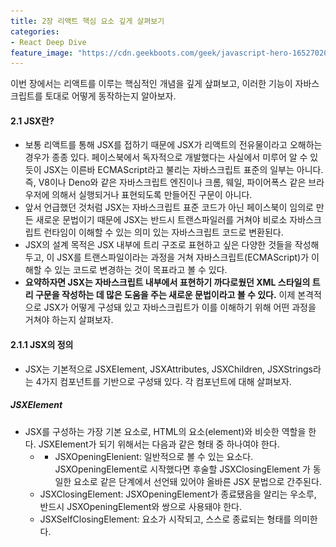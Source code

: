 ```yaml
---
title: 2장 리액트 핵심 요소 깊게 살펴보기
categories:
- React Deep Dive
feature_image: "https://cdn.geekboots.com/geek/javascript-hero-1652702096795.webp"
---
```


이번 장에서는 리액트를 이루는 핵심적인 개념을 깊게 샆펴보고, 이러한 기능이 자바스크립트를 토대로 어떻게 동작하는지 알아보자.

#### 2.1 JSX란?

- 보통 리액트를 통해 JSX를 접하기 때문에 JSX가 리액트의 전유물이라고 오해하는 경우가 종종 있다. 페이스북에서 독자적으로 개발했다는 사실에서 미루어 알 수 있듯이 JSX는 이른바 ECMAScript라고 불리는 자바스크립트 표준의 일부는 아니다. 즉, V8이나 Deno와 같은 자바스크립트 엔진이나 크롬, 웨일, 파이어폭스 같은 브라우저에 의해서 실행되거나 표현되도록 만들어진 구문이 아니다.
- 앞서 언급했던 것처럼 JSX는 자바스크립트 표준 코드가 아닌 페이스북이 임의로 만든 새로운 문법이기 때문에 JSX는 반드시 트랜스파일러를 거쳐야 비로소 자바스크립트 런타임이 이해할 수 있는 의미 있는 자바스크립트 코드로 변환된다.
- JSX의 설계 목적은 JSX 내부에 트리 구조로 표현하고 싶은 다양한 것들을 작성해두고, 이 JSX를 트랜스파일이라는 과정을 거쳐 자바스크립트(ECMAScript)가 이해할 수 있는 코드로 변경하는 것이 목표라고 볼 수 있다.
- **요약하자면 JSX는 자바스크립트 내부에서 표현하기 까다로웠던 XML 스타일의 트리 구문을 작성하는 데 많은 도움을 주는 새로운 문법이라고 볼 수 있다.** 이제 본격적으로 JSX가 어떻게 구성돼 있고 자바스크립트가 이를 이해하기 위해 어떤 과정을 거쳐야 하는지 살펴보자.

#### 2.1.1 JSX의 정의

- JSX는 기본적으로 JSXEIement, JSXAttributes, JSXChildren, JSXStrings라는 4가지 컴포넌트를 기반으로 구성돼 있다. 각 컴포넌트에 대해 살펴보자.

<h5>JSXElement</h5>

- JSX를 구성하는 가장 기본 요소로, HTML의 요소(element)와 비슷한 역할을 한다. JSXEIement가 되기 위해서는 다음과 같은 형태 중 하나여야 한다.
    - - JSXOpeningElenient: 일반적으로 볼 수 있는 요소다. JSXOpeningElement로 시작했다면 후술할 JSXClosingElement
가 동일한 요소로 같은 단계에서 선언돼 있어야 올바른 JSX 문법으로 간주된다.
    - JSXClosingElement: JSXOpeningElement가 종료됐음을 알리는 우소루, 반드시 JSXOpeningElement와 쌍으로 사용돼야 한다.
    - JSXSelfClosingElement: 요소가 시작되고, 스스로 종료되는 형태를 의미한다. <script/>와 동일한 모습을 띠고 있다. 이는 내부적으로 자식을 포함할 수 없는 형태를 의미한다.
    - JSXFragment: 아무런 요소가 없는 형태로, JSXSelfClosingElement 형태를 띨 수는 없다. "</>"는 불가능하다. 단 "<></>" 는가능하다.

<h5>JSXAttributes</h5>

- JSXEIement에 부여할 수 있는 속성을 의미한다. 단순히 속성을 의미하기 때문에 모든 경우에서 필수값이 아니고, 존재하지 않아도 에러가 나지 않는다.

    - JSXSpreadAttributes: 자바스크립트의 전개 연산자와 동일한 역할을 한다고 볼 수 있다.
        - {.. .AssignmentExpression}: 이 AssignmentExpression에는 단순히 객체뿐만 아니라 자바스크립트에서 AssignmentExpression으로 취급되는 모든 표현식이 존재할 수 있다. 여기에는 조건문 표현식, 화살표 함수, 할당식 등 다양한 것이 포함돼 있다.
    - JSXAttribute： 속성을 나타내는 키와 값으로 짝을 이루어서 표현한다. 키는 JSXAttributeName, 값은 JSXAttribute Value로 불린다.

<h5>JSXChildren</h5>

- JSXEIement의 자식 값을 나타낸다. JSX는 앞서 언급했듯 속성을 가진 트리 구조를 나타내기 위해 만들어졌기 때문에 JSX로 부모와 자식 관계를 나타낼 수 있으며, 그 자식을 JSXChildren이라고 한다.

<h5>JSXStrings</h5>

- HTML에서 사용 가능한 문자열은 모두 JSXStrings에서도 가능하다. 이는 개발자가 HTML의 내용을 손쉽게 JSX로 가져올 수 있도록 의도적으로 설계된 부분이다. 여기서 정의된 문자열이라 함은, "큰따옴표로 구성된 문자열", '작은따옴표로 구성된 문자열' 혹은 JSXText를 의미한다.

#### 2.1.2 JSX 예제

- 백문불여일견!! 코드를 보며, 앞서 소개한 4가지 요소를 조합해 JSX를 만들어 보자. 다음 예제는 모두 유효한JSX 구조를 띠고 있다.

```js
// 하나의 요소로 구성된 가장 단순한 형태
const ComponentA = <A>안녕하세요.</A>
// 자식이 없이 SelfClosingTag로 닫혀 있는 형태도 가능하다.
const ComponentB = <A />
// 옵션을 { }와 전개 연산자로 넣을 수 있다.
const ComponentC = <A {...{ required: true }} />
// 속성만 넣어도 가능하다.
const ComponentO = <A required />
// 속성과 속성을 넣을 수 있다.
const ComponentE = <A required={false} />
const ComponentF = (
    <A>
        {/* 문자열은 큰따옴표 및 작은따옴표 모두 가능하다. */}
        <B text="리액트" />
    </A>
)
const ComponentG = (
    <A>
        {/* 옵션의 값으로 JSXEIement를 넣는 것 또한 올바론 문법이다. */}
        <B optionalChildren={<>안녕하세요.</>} />
    </A>
)
const ComponentH = (
    <A>
        {/* 여러 개의 자식도 포함할 수 있다. */}
        안녕하세요
        <B text="리액트" />
    </A>
)
```

#### 2.1.3 JSX는 어떻게 자바스크립트로 변환될까?

- 우선 자바스크립트에서 JSX가 변환되는 방식을 알려면 **리액트에서 JSX를 변환하는 @babel/plugintransform-react-jsx 플러그인을 알아야 한다. 이 플러그인은 JSX 구문을 자바스크립트가 이해할 수 있는 형태로 변환**한다.
- 다음과 같은JSX 코드가 있다고 가정해 보자.

```js
const ComponentA = <A r은quired={tr니e}>Hello World</A>
const ComponentB = oHello World</>
const ComponentC = (
    <div>
        <span>hello world</span>
    </div>
)
```

- 이를 변환한 결과는 다음과 같다.

```js
var ComponentA = React.createElement(
    A,
    {
    required: true,
    },
    'Hello World',
)
var ComponentB = React.createElement(React.Fragment, null, 'Hello World')
var ComponentC = React.createElement(
    'div',
    null.
    React.createElement('span', null, 'heUo world'),
)
```

- @babel/plugin-transform-react-jsx를 직접 써보고 싶다면 필요한 패키지를 설치하고 다음과 같이 코드를 작성하면 된다.

#### 2.1.4 정리

- JSX는 자바스크립트 코드 내부에 HTML과 같은 트리 구조를 가진 컴포넌트를 표현할 수 있다는 점에서 각광받고 있다. 물론 인기만 있는 것은 아니다. JSX가 HTML 문법과 자바스크립트 문법이 뒤섞여서 코드 가독성을 해친다는 의견도 있다. JSX 내부에 자바스크립트 문법이 많아질수록 복잡성이 증대하면서 코드의 가독성도 해칠 것이므로 주의해서 사용해야 한다.

#### 2.2 가상 DOM과 리액트 파이버

- 리액트의 특징으로 가장 많이 언급되는 것 중 하나는 바로 실제 DOM이 아닌 가상 DOM을 운영한다는 것이다. 그러나 가상 DOM이 왜 만들어졌는지, 실제 DOM과는 어떤 차이가 있는지, 그리고 정말로 실제 DOM 을 조작하는 것보다 빠른지에 대해서는 잘 모르는 경우가 많다. 이번 장에서는 리액트의 가상 DOM이 무엇인지, 그리고 실제 DOM에 비해 어떤 이점이 있는지 살펴보고 가상 DOM을 다룰 때 주의할 점에 대해서도 알아보겠다.

#### 2.2.2 가상 DOM의 탄생 배경

- 가상 DOM은 말 그대로 실제 브라우저의 DOM이 아닌 리액트가 관리하는 가상의 DOM을 의미한다. 가상 DOM은 웹페이지가 표시해야 할 DOM을 일단 메모리에 저장하고 리액트가 실제 변경에 대한 준비가 완료됐을 때 실제 브라우저의 DOM에 반영한다. 이렇게 DOM 계산을 브라우저가 아닌 메모리에서 계산하는 과정을 한 번 거치게 된다면 실제로는 여러 번 발생했을 렌더링 과정을 최소화할 수 있고 브라우저와 개발자의 부담을 덜 수 있다.

#### 2.2.3 가상 DOM을 위한 아키텍처, 리액트 파이버

- 그렇다면 이러한 가상 DOM을 만드는 과정을 리액트는 어떻게 처리하고 있을까? 리액트는 여러 번의 렌더링 과정을 압축해 어떻게 최소한의 렌더링 단위를 만들어 내는 것일까? 이러한 **가상 DOM과 렌더링 과정 최적화를 가능하게 해주는 것이 바로 리액트 파이버(React Fiber)다.**

<h5>리액트 파이버란?</h5>

- **리액트 파이버는 리액트에서 관리하는 평범한 자바스크립트 객체**다. 파이버는 파이버 재조정자(fiber reconciler)가 관리하는데, 이는 앞서 이야기한 가상 DOM과 실제 DOM을 비교해 변경 사항을 수집하며, 만약 이 둘 사이에 차이가 있으면 **변경에 관련된 정보를 가지고 있는 파이버를 기준으로 화면에 렌더링을 요청하는 역할**을 한다.
- 리액트 파이버의 목표는 리액트 웹 애플리케이션에서 발생하는 애니메이션, 레이아웃, 그리고 사용자 인터랙션에 올바른 결과물을 만드는 반응성 문제를 해결하는 것이다. 이를 위해 파이버는 다음과 깉은 일을 할 수 있다.
    - 작업을 작은 단위로 분할하고 쪼갠 다음, 우선순위를 매긴다.
    - 이러한 작업을 일시 중지하고 나중에 다시 시작할 수 있다.
    - 이전에 했던 작업을 다시 재사용하거나 필요하지 않은 경우에는 폐기할 수 있다.

- 한 가지 중요한 것은 이러한 모든 과정이 비동기로 일어난다는 것이다. **과거 리액트 리액트의 조정 알고리즘은 스택 알고리즘으로 이뤄져 있었다.** 스택이라는 이름에서 유추할 수 있듯이 과거에는 이 하나의 스택에 렌더링에 필요한 작업들이 쌓이면 이 스택이 빌 때까지 동기적으로 작업이 이루어졌다.
- 사용자 인터랙션에 따른 동시 다발적인 이벤트와 애니메이션은 다양한 작업을 처리하는 요즘의 웹 애플리케이션에서는 피할 수 없는 문제다. 이러한 **기존 렌더링 스택의 비효율성을 타파하기 위해 리액트 팀은 이 스택 조정자 대신 파이버라는 개념을 탄생시킨다.**
- **파이버는 일단 하나의 작업 단위로 구성돼 있다.** 리액트는 이러한 작업 단위를 하나씩 처리하고 finishedWork()라는 작업으로 마무리한다. 그리고 이 작업을 커밋해 실제 브라우저 DOM에 가시적인 변경 사항을 만들어 낸다. 그리고 이러한 단계는 아래 두 단계로 나눌 수 있다.
    - 1) **렌더 단계에서 리액트는 사용자에게 노출되지 않는 모든 비동기 작업을 수행**한다. 그리고 이 단계에서 앞서 언급한 파이버의 작업, 우선순위를 지정하거나 중지시키거나 버리는 등의 작업이 일어난다.
    - 2) **커밋 단계에서는 앞서 언급한 것처럼 DOM에 실제 변경 사항을 반영하기 위한 작업, commitWork()가 실행되는데. 이 과정은 앞서와 다르게 동기식으로 일어나고 중단될 수도 없다.**

- 파이버가 실제 리액트 코드에서 어떻게 구현돼 있는지 살펴보자.

```js
function FiberNode(tag, pendingProps, key, mode) {
    // Instance
    this.tag = tag
    this.key = key
    this.elementType = null
    this.type = null
    this.stateNode = null
    // Fiber
    this.return = null
    this.child = null
    this.sibling = null
    this.index = 0
    this.ref = null
    this, refCleanup = null
    this.pendingProps = pendingProps
    this.memoizedProps = null
    this.updateQueue = null
    this.memoizedState = null
    this.dependencies = null
    this.mode = mode
    // Effects
    this.flags = NoFlags
    this.subtreeFlags = NoFlags
    this.deletions = null
    this.lanes = NoLanes
    this.childLanes = NoLanes
    this.alternate = null
    // 이하 프로파일러, _DEV__ 코드는 생략
}
```

- 보다시피 파이버가 단순한 자바스크립트 객체로 구성돼 있는 것을 볼 수 있다. 파이버는 리액트 요소와 유사하다고 느낄 수 있지만 한 가지 중요한 차이점은 **리액트 요소는 렌더링이 발생 할 때마다 새롭게 생성되지만 파이버는 가급적이면 재사용된다는 사실**이다. 파이버는 컴포넌트가 최초로 마 운트되는 시점에 생성되어 이후에는 가급적이면 재사용된다.

- 리액트에 작성되어 있는 파이버를 생성하는 다양한 함수를 살펴보자.

```js
var createFiber = function (tag, pendingProps, key, mode) {
    return new FiberNode(tag, pendingProps, key, mode)
}
// 생략...
function createFiberFromElement(element, mode, lanes) {
    var owner = null
    {
        owner = element._owner
    }

    var type = element.type
    var key = element.key
    var pendingProps = element.props
    var fiber = createFiberFromTypeAndProps(
    type,
    key,
    pendingProps,
    owner,
    mode,
    lanes,
    )
        {
            fiber._debugSource = element._source
            fiber._debugOwner = element._owner
        }
        return fiber
    }
```

    - 리액트 파이버의 구현체를 봤으니 이제 여기서 선언된 주요 속성을 살펴보면서 어떠한 내용을 담고 있는지살펴보자.

    - tag: 파이버를 만드는 함수 이름인 createFiberFromElement를 보면 유추할 수 있겠지만 파이버는 하나의 element에 하나가 생성되는 1：1 관계를 가지고 있다.
    - stateNode： 이 속성에서는 파이버 자체에 대한 참조(reference) 정보를 가지고 있으며, 이 참조를 바탕으로 리액트는 파이버와 관련된 상태에 접근한다.
    - - child, sibling, return： 파이버 간의 관계 개념을 나타내는 속성이다. 리액트 컴포넌트 트리가 형성되는 것과 동일하게 파이버도 트리 형식을 갖게 되는데, 이 트리 형식을 구성하는 데 필요한 정보가 이 속성 내부에 정의된다. 한 가지 리액트 컴포넌트 트리와 다른 점은 children이 없다는 것, 즉 하나의 child만 존재한다는 점이다.
    - index： 여러 형제들(sibling) 사이에서 자신의 위치가 몇 번째인지 숫자로 표현한다.
    - pendingProps： 아직 작업을 미처 처리하지 못한 props
    - memoizedProps: pendingProps를 기준으로 렌더링이 완료된 이후에 pendingProps를 memoizedProps로 저장해 관리한다.
    - updateQueue: 상태 업데이트, 콜백 함수, DOM 업데이트 등 필요한 작업을 담아두는 큐. 이 큐는 대략 다음과 같은 구조를가지고 있다.
    - memoizedState： 함수형 컴포넌트의 훅 목록이 저장된다. 여기에는 단순히 useState뿐만 아니라 모든 훅 리스트가 저장된다.
    - alternate: 뒤이어 설명할 리액트 파이버 트리와 이어질 개념. 리액트의 트리는 두 개인데. 이 alternate는 반대편 트리파이버를 가리킨다.

- 생성된 파이버는 state가 변경되거나 생명주기 메서드가 실행되거나 DOM의 변경이 필요한 시점 등에 실행된다. 그리고 중요한 것은 리액트가 파이버를 처리할 때마다 이러한 작업을 직접 바로 처리하기도 하고 스케줄링하기도 한다는 것이다. 즉, 이러한 작업들은 작은 단위로 나눠서 처리할 수도, 애니메이션과 같이 우선순위가 높은 작업은 가능한 한 빠르게 처리하거나, 낮은 작업을 연기시키는 등 좀 더 유연하게 처리된다.
- 리액트 파이버의 가상 DOM이 생각보다 단순한 자바스크립트 객체로 관리되고 있다는 사실에 놀랄 수도 있다. 리액트 개발 팀은 사실 **리액트는 가상 DOM이 아닌 Value UI, 즉 값을 가지고 있는 UI를 관리하는 라이브러리라**는 내용을 피력한 바 있다.  파이버의 객체 값에서도 알 수 있듯이 **리액트의 핵심 원칙은 UI를 문자열, 숫자, 배열과 같은 값으로 관리한다는 것**이다. 변수에 이러한 UI 관련 값을 보관하고, 리액트의 자바스크립트 코드 흐름에 따라 이를 관리하고, 표현하는 것이 바로 리액트다.

<h5>리액트 파이버 트리</h5>

- 파이버의 개념에 대해 알아봤으니 그다음으로는 파이버 트리에 대해 알아보자. **파이버 트리는 사실 리액트 내부에서 두 개가 존재한다. 하나는 현재 모습을 담은 파이버 트리이고, 다른 하나는 작업 중인 상태를 나타내는 workInProgress 트리다.** 리액트 파이버의 작업이 끝나면 리액트는 단순히 포인터만 변경해 worklnProgress 트리를 현재 트리로 바꿔버린다. 이러한 기술을 더블 버퍼링이라고 한다.

<div><img src= "/assets/img/post/fiber_tree.png"></div>

- 즉, **먼저 현재 UI 렌더링을 위해 존재하는 트리인 current를 기준으로 모든 작업이 시작**된다. 여기에서 **만약 업데이트가 발생하면 파이버는 리액트에서 새로 받은 데이터로 새로운 worklnProgress 트리를 빌드하기 시작**한다. 이 worklnProgress 트리를 빌드하는 작업이 끝나면 다음 렌더링에 이 트리를 사용한다. 그리고 **이 worklnProgress 트리가 이에 최종적으로 렌더링되어 반영이 완료되면 current가 이 worklnProgress로 변경된다.**

<h5>파이버의 작업 순서</h5>

- 파이버와 파이버 트리에 대해 알아봤으니 이제 파이버 트리와 파이버가 어떤 식으로 작동하는지 흐름을 살펴보자. 먼저 일반적인 파이버 노드의 생성 흐름은 다음과 같다.

    1)  리액트는 beginWork() 함수를 실행해 파이버 작업을 수행하는데, 더 이상 자식이 없는 파이버를 만날 때까지 트리 형식으로 시작된다.
    2)  1 번에서 작업이 끝난다면 그다음 completeWorkO 함수를 실행해 파이버 작업을 완료한다.
    3) 형제가 있다면 형제로 넘어간다.
    4) 2번, 3번이 모두 끝났다면 return으로 돌아가 자신의 작업이 완료됐음을 알린다.

- 이렇게 트리가 생성됐다. **이제 여기서 setstate 등으로 업데이트가 발생하면 어떻게 될까?**
-  이미 리액트는 앞서 만든 current 트리가 존재하고, setState로 인한 업데이트 요청을 받아 worklnProgress 트리를 다시 빌드하기 시작한다. 이 빌드 과정은 앞서 트리를 만드는 과정과 동일하다. 최초 렌더링 시에는 모든 파이버를 새롭게 만들어야 했지만 이제는 파이버가 이미 존재하므로 되도록 새로 생성하지 않고 기존 파이버에서 업데이트된 props를 받아 파이버 내부에서 처리한다.

#### 2.2.4 파이버와 가상 DOM

- 앞서 언급했듯이 **리액트 컴포넌트에 대한 정보를 1：1로 가지고 있는 것이 파이버**이며, 이 파이버는 리액트 아키텍처 내부에서 비동기로 이뤄진다. 이러한 비동기 작업과 달리, 실제 브라우저 구조인 DOM에 반영하는 것은 동기적으로 일어나야 하고, 또 처리하는 작업이 많아 화면에 불완전하게 표시될 수 있는 가능성이 높으므로 이러한 작업을 가상에서, 즉 메모리상에서 먼저 수행해서 최종적인 결과물만 실제 브라우저 DOM에 적용하는 것이다.

#### 2.2.5 정리

- 지금까지 리액트에서 가상 DOM이라는 개념이 무엇인지, 또 가상 DOM을 구현하기 위해 만들어진 리액트 파이버의 개념과 이를 조정하는 재조정자에 대해서 알아봤다. 
- **가상 DOM과 파이버는 단순히 브라우저에 DOM을 변경하는 작업보다 빠르다는 이유로만 만들어진 것은 아니다.** 만약 이러한 도움 없이 개발자가 직접 DOM을 수동으로 하나하나 변경해야 한다면 어떤 값이 바뀌었는지, 또 그 값에 따라 어떠한 값이 변경됐고 이와 관련된 것들이 무엇이었는지 파악하기가 매우 어려울 것이다. 이러한 어려움을 리액트 내부의 파이버와
재조정자가 내부적인 알고리즘을 통해 관리해 줌으로써 대규모 웹 애플리케이션을 효율적으로 유지보수하고 관리할 수 있게 된 것이다.
- 가상 DOM과 리액트의 핵심은 브라우저의 DOM을 더욱 빠르게 그리고 반영하는 것이 아니라 바로 **값으로 UI를 표현하는 것**이다. 화면에 표시되는 UI를 자바스크립트의 문자열, 배열 등과 마찬가지로 값으로 관리하고 이러한 흐름을 효율적으로 관리하기 위한 메커니즘이 바로 리액트의 핵심이다.

#### 2.3 클래스형 컴포넌트와 함수형 컴포넌트

- 함수형 컴포넌트가 각광받기 시작한 것은 16.8 버전 에서 훅이 소개된 이후였다. 함수형 컴포넌트에 훅이 등장한 이후 함수형 컴포넌트에서 상태나 생명주기 메서드 비슷한 작업을 흉내 낼수 있게 되자 상대적으로 보일러플레이트가 복잡한 클래스형 컴포넌트보다 함수형 컴포넌트를 더 많이 쓰기 시작했다.





<h3>끝!</h3>
